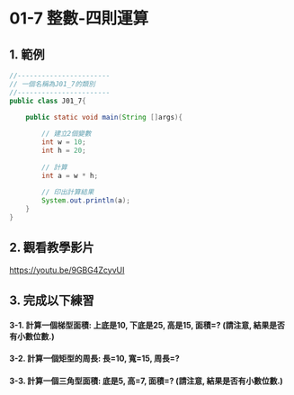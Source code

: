 # 01-7 整數-四則運算

## 1. 範例
``` java
//-----------------------
// 一個名稱為J01_7的類別
//-----------------------
public class J01_7{

    public static void main(String []args){
        
        // 建立2個變數
        int w = 10;
        int h = 20;     
               
        // 計算
        int a = w * h; 
        
        // 印出計算結果
        System.out.println(a);
    }
}
``` 

## 2. 觀看教學影片
https://youtu.be/9GBG4ZcyvUI


## 3. 完成以下練習

#### 3-1. 計算一個梯型面積: 上底是10, 下底是25, 高是15, 面積=? (請注意, 結果是否有小數位數.)
#### 3-2. 計算一個矩型的周長: 長=10, 寬=15, 周長=?
#### 3-3. 計算一個三角型面積: 底是5, 高=7, 面積=? (請注意, 結果是否有小數位數.)
